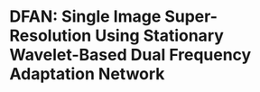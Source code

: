 # DFAN: Single Image Super-Resolution Using Stationary Wavelet-Based Dual Frequency Adaptation Network